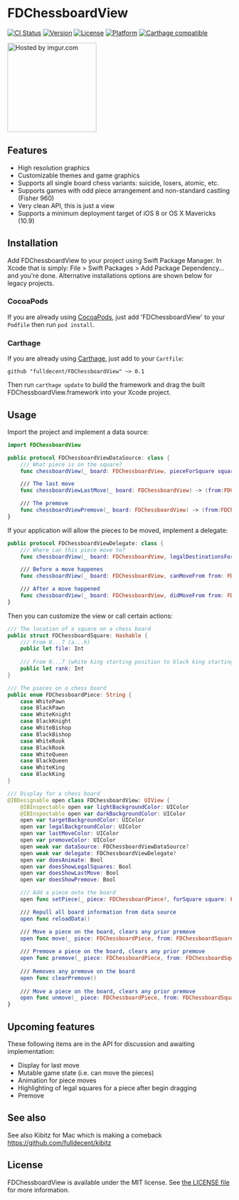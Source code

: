 FDChessboardView
================

[![CI Status](http://img.shields.io/travis/fulldecent/FDChessboardView.svg?style=flat)](https://travis-ci.org/fulldecent/FDChessboardView)
[![Version](https://img.shields.io/cocoapods/v/FDChessboardView.svg?style=flat)](http://cocoadocs.org/docsets/FDChessboardView)
[![License](https://img.shields.io/cocoapods/l/FDChessboardView.svg?style=flat)](http://cocoadocs.org/docsets/FDChessboardView)
[![Platform](https://img.shields.io/cocoapods/p/FDChessboardView.svg?style=flat)](http://cocoadocs.org/docsets/FDChessboardView)
[![Carthage compatible](https://img.shields.io/badge/Carthage-compatible-4BC51D.svg?style=flat)](https://github.com/Carthage/Carthage)

<a href="http://imgur.com/kcBBESo"><img width=200 height=200 src="http://i.imgur.com/kcBBESo.png" title="Hosted by imgur.com" /></a>

Features
--------

 * High resolution graphics
 * Customizable themes and game graphics
 * Supports all single board chess variants: suicide, losers, atomic, etc.
 * Supports games with odd piece arrangement and non-standard castling (Fisher 960)
 * Very clean API, this is just a view
 * Supports a minimum deployment target of iOS 8 or OS X Mavericks (10.9)

## Installation

Add FDChessboardView to your project using Swift Package Manager. In Xcode that is simply: File > Swift Packages > Add Package Dependency... and you're done. Alternative installations options are shown below for legacy projects.

### CocoaPods

If you are already using [CocoaPods](http://cocoapods.org), just add 'FDChessboardView' to your `Podfile` then run `pod install`.

### Carthage

If you are already using [Carthage](https://github.com/Carthage/Carthage), just add to your `Cartfile`:

```ogdl
github "fulldecent/FDChessboardView" ~> 0.1
```

Then run `carthage update` to build the framework and drag the built FDChessboardView.framework into your Xcode project.


Usage
-----

Import the project and implement a data source:

```swift
import FDChessboardView

public protocol FDChessboardViewDataSource: class {
    /// What piece is on the square?
    func chessboardView(_ board: FDChessboardView, pieceForSquare square: FDChessboardSquare) -> FDChessboardPiece?

    /// The last move
    func chessboardViewLastMove(_ board: FDChessboardView) -> (from:FDChessboardSquare, to:FDChessboardSquare)?

    /// The premove
    func chessboardViewPremove(_ board: FDChessboardView) -> (from:FDChessboardSquare, to:FDChessboardSquare)?
}
```

If your application will allow the pieces to be moved, implement a delegate:

```swift
public protocol FDChessboardViewDelegate: class {
    /// Where can this piece move to?
    func chessboardView(_ board: FDChessboardView, legalDestinationsForPieceAtSquare from: FDChessboardSquare) -> [FDChessboardSquare]

    /// Before a move happenes
    func chessboardView(_ board: FDChessboardView, canMoveFrom from: FDChessboardSquare, to: FDChessboardSquare, withPromotion promotion: FDChessboardPiece?) -> Bool

    /// After a move happened
    func chessboardView(_ board: FDChessboardView, didMoveFrom from: FDChessboardSquare, to: FDChessboardSquare, withPromotion promotion: FDChessboardPiece?)
}
```

Then you can customize the view or call certain actions:

```swift
/// The location of a square on a chess board
public struct FDChessboardSquare: Hashable {
    /// From 0...7 (a...h)
    public let file: Int
    
    /// From 0...7 (white king starting position to black king starting position)
    public let rank: Int
}

/// The pieces on a chess board
public enum FDChessboardPiece: String {
    case WhitePawn
    case BlackPawn
    case WhiteKnight
    case BlackKnight
    case WhiteBishop
    case BlackBishop
    case WhiteRook
    case BlackRook
    case WhiteQueen
    case BlackQueen
    case WhiteKing
    case BlackKing
}

/// Display for a chess board
@IBDesignable open class FDChessboardView: UIView {
    @IBInspectable open var lightBackgroundColor: UIColor
    @IBInspectable open var darkBackgroundColor: UIColor
    open var targetBackgroundColor: UIColor
    open var legalBackgroundColor: UIColor
    open var lastMoveColor: UIColor
    open var premoveColor: UIColor
    open weak var dataSource: FDChessboardViewDataSource?
    open weak var delegate: FDChessboardViewDelegate?
    open var doesAnimate: Bool
    open var doesShowLegalSquares: Bool
    open var doesShowLastMove: Bool
    open var doesShowPremove: Bool

    /// Add a piece onto the board
    open func setPiece(_ piece: FDChessboardPiece?, forSquare square: FDChessboardSquare)

    /// Repull all board information from data source
    open func reloadData()

    /// Move a piece on the board, clears any prior premove
    open func move(_ piece: FDChessboardPiece, from: FDChessboardSquare, to: FDChessboardSquare, promotedTo promoted: FDChessboardPiece?)
    
    /// Premove a piece on the board, clears any prior premove
    open func premove(_ piece: FDChessboardPiece, from: FDChessboardSquare, to: FDChessboardSquare, promotedTo promoted: FDChessboardPiece?)
    
    /// Removes any premove on the board
    open func clearPremove()
    
    /// Move a piece on the board, clears any prior premove
    open func unmove(_ piece: FDChessboardPiece, from: FDChessboardSquare, to: FDChessboardSquare, promotedTo promoted: FDChessboardPiece?, capturing: FDChessboardPiece)
}
```

Upcoming features
-----------------

These following items are in the API for discussion and awaiting implementation:

 * Display for last move
 * Mutable game state (i.e. can move the pieces)
 * Animation for piece moves
 * Highlighting of legal squares for a piece after begin dragging
 * Premove


See also
-----------

See also Kibitz for Mac which is making a comeback https://github.com/fulldecent/kibitz


## License

FDChessboardView is available under the MIT license. See [the LICENSE file](LICENSE) for more information.

